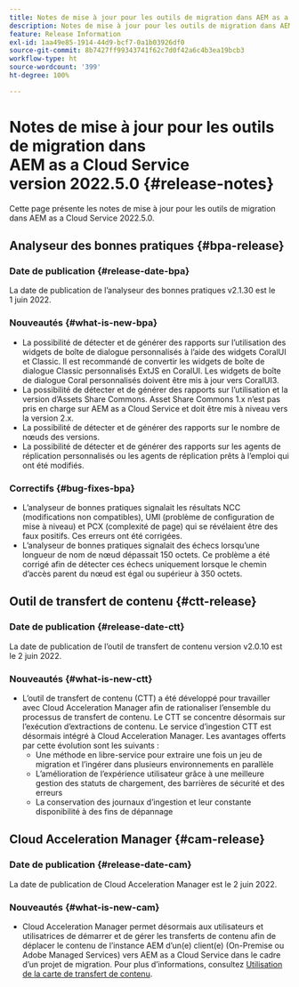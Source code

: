 ```yaml
---
title: Notes de mise à jour pour les outils de migration dans AEM as a Cloud Service version 2022.5.0
description: Notes de mise à jour pour les outils de migration dans AEM as a Cloud Service version 2022.5.0
feature: Release Information
exl-id: 1aa49e85-1914-44d9-bcf7-0a1b03926df0
source-git-commit: 8b7427ff99343741f62c7d0f42a6c4b3ea19bcb3
workflow-type: ht
source-wordcount: '399'
ht-degree: 100%

---
```


# Notes de mise à jour pour les outils de migration dans AEM as a Cloud Service version 2022.5.0 {#release-notes}

Cette page présente les notes de mise à jour pour les outils de migration dans AEM as a Cloud Service 2022.5.0.

## Analyseur des bonnes pratiques {#bpa-release}

### Date de publication {#release-date-bpa}

La date de publication de l’analyseur des bonnes pratiques v2.1.30 est le 1 juin 2022.

### Nouveautés {#what-is-new-bpa}

* La possibilité de détecter et de générer des rapports sur l’utilisation des widgets de boîte de dialogue personnalisés à l’aide des widgets CoralUI et Classic. Il est recommandé de convertir les widgets de boîte de dialogue Classic personnalisés ExtJS en CoralUI. Les widgets de boîte de dialogue Coral personnalisés doivent être mis à jour vers CoralUI3.
* La possibilité de détecter et de générer des rapports sur l’utilisation et la version d’Assets Share Commons. Asset Share Commons 1.x n’est pas pris en charge sur AEM as a Cloud Service et doit être mis à niveau vers la version 2.x.
* La possibilité de détecter et de générer des rapports sur le nombre de nœuds des versions.
* La possibilité de détecter et de générer des rapports sur les agents de réplication personnalisés ou les agents de réplication prêts à l’emploi qui ont été modifiés.

### Correctifs {#bug-fixes-bpa}

* L’analyseur de bonnes pratiques signalait les résultats NCC (modifications non compatibles), UMI (problème de configuration de mise à niveau) et PCX (complexité de page) qui se révélaient être des faux positifs. Ces erreurs ont été corrigées.
* L’analyseur de bonnes pratiques signalait des échecs lorsqu’une longueur de nom de nœud dépassait 150 octets. Ce problème a été corrigé afin de détecter ces échecs uniquement lorsque le chemin d’accès parent du nœud est égal ou supérieur à 350 octets.

## Outil de transfert de contenu {#ctt-release}

### Date de publication {#release-date-ctt}

La date de publication de l’outil de transfert de contenu version v2.0.10 est le 2 juin 2022.

### Nouveautés {#what-is-new-ctt}

* L’outil de transfert de contenu (CTT) a été développé pour travailler avec Cloud Acceleration Manager afin de rationaliser l’ensemble du processus de transfert de contenu. Le CTT se concentre désormais sur l’exécution d’extractions de contenu. Le service d’ingestion CTT est désormais intégré à Cloud Acceleration Manager. Les avantages offerts par cette évolution sont les suivants :
   * Une méthode en libre-service pour extraire une fois un jeu de migration et l’ingérer dans plusieurs environnements en parallèle
   * L’amélioration de l’expérience utilisateur grâce à une meilleure gestion des statuts de chargement, des barrières de sécurité et des erreurs
   * La conservation des journaux d’ingestion et leur constante disponibilité à des fins de dépannage

## Cloud Acceleration Manager {#cam-release}

### Date de publication {#release-date-cam}

La date de publication de Cloud Acceleration Manager est le 2 juin 2022.

### Nouveautés {#what-is-new-cam}

* Cloud Acceleration Manager permet désormais aux utilisateurs et utilisatrices de démarrer et de gérer les transferts de contenu afin de déplacer le contenu de l’instance AEM d’un(e) client(e) (On-Premise ou Adobe Managed Services) vers AEM as a Cloud Service dans le cadre d’un projet de migration. Pour plus d’informations, consultez [Utilisation de la carte de transfert de contenu](https://experienceleague.adobe.com/docs/experience-manager-cloud-service/content/migration-journey/cloud-acceleration-manager/using-cam/cam-implementation-phase.html?lang=fr#content-transfer).
